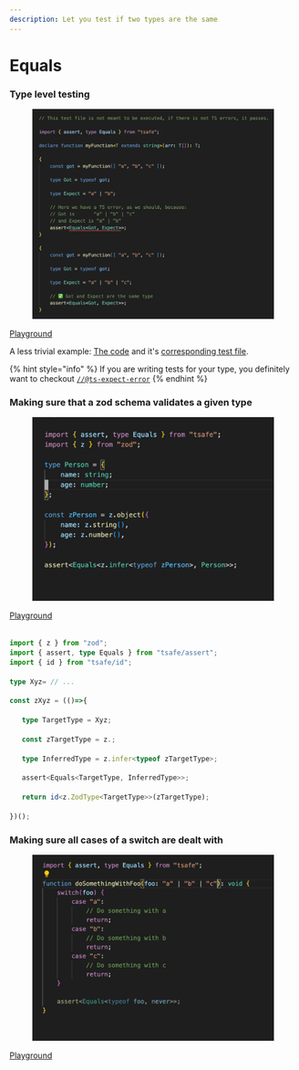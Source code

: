 ```yaml
---
description: Let you test if two types are the same
---
```


# Equals

### Type level  testing

<figure><img src=".gitbook/assets/image (6).png" alt=""><figcaption></figcaption></figure>

[Playground](https://stackblitz.com/edit/typescript-rfpzav?file=index.ts\&view=editor)

A less trivial example: [The code](https://github.com/codegouvfr/react-dsfr/blob/main/src/lib/spacing.ts) and it's [corresponding test file](https://github.com/codegouvfr/react-dsfr/blob/main/test/types/spacing.ts).

{% hint style="info" %}
If you are writing tests for your type, you definitely want to checkout [`//@ts-expect-error`](https://www.typescriptlang.org/docs/handbook/release-notes/typescript-3-9.html#-ts-expect-error-comments)
{% endhint %}

### Making sure that a zod schema validates a given type

<figure><img src=".gitbook/assets/tsafe-zod.gif" alt=""><figcaption></figcaption></figure>

[Playground](https://stackblitz.com/edit/typescript-eheop6?file=index.ts\&view=editor)

```typescript

import { z } from "zod";
import { assert, type Equals } from "tsafe/assert";
import { id } from "tsafe/id";

type Xyz= // ...

const zXyz = (()=>{

   type TargetType = Xyz;
   
   const zTargetType = z.;
   
   type InferredType = z.infer<typeof zTargetType>;
   
   assert<Equals<TargetType, InferredType>>;
   
   return id<z.ZodType<TargetType>>(zTargetType);   

})();
```

### Making sure all cases of a switch are dealt with

<figure><img src=".gitbook/assets/asser-equals-switch.gif" alt=""><figcaption></figcaption></figure>

[Playground](https://stackblitz.com/edit/typescript-ryj2ba?file=index.ts\&view=editor)

